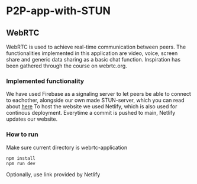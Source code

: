 # P2P-app-with-STUN

## WebRTC
WebRTC is used to achieve real-time communication between peers. The functionalities implemented in this application are video, voice, screen share and generic data sharing as a basic chat function. Inspiration has been gathered through the course on webrtc.org.

### Implemented functionality
We have used Firebase as a signaling server to let peers be able to connect to eachother, alongside our own made STUN-server, which you can read about [here](https://github.com/mattiaseggen/P2P-app-with-STUN/blob/main/STUN-server/README.md)
To host the website we used Netlify, which is also used for continous deployment. Everytime a commit is pushed to main, Netlify updates our website.

### How to run
Make sure current directory is webrtc-application
```
npm install
npm run dev
```
Optionally, use link provided by Netlify
